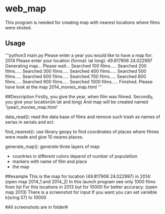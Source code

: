 # web_map
This program is needed for creating map with nearest locations where films were shoted.

## Usage
'''python3 main.py 
Please enter a year you would like to have a map for: 2014
Please enter your location (format: lat long): 49.817906 24.022997
Generating map...
Please wait...
Searched 100 films.....
Searched 200 films.....
Searched 300 films.....
Searched 400 films.....
Searched 500 films.....
Searched 600 films.....
Searched 700 films.....
Searched 800 films.....
Searched 900 films.....
Searched 1000 films.....
Finished. Please have look at the map 2014_movies_map.html
'''

##Description
Firstly, you give the year, when film was filmed.
Secondly, you give your location(in lat and long)
And map will be created named '(year)_movies_map.html'

data_read():
read the data base of films and remove such trash as names of serias in serials and ect.

find_nearest():
use library geopy to find coordinates of places where filmes were made and give 10 neares places.

generate_map():
generate three layers of map:
- countries in different colors depend of number of populatiion
- markers with name of film and place
- the map

##example
This is the map for location (49.817906 24.022997) in 2014:
(open map 2014_1 and 2014_2) In this launch program see only 1000 films from list
For this locations in 2013 but for 10000 for better accuracy:
(open map 2013)
There is a screenshot for input
If you want you can set varieble k(sring 57) to 10000

#All screenshots are in folder#
